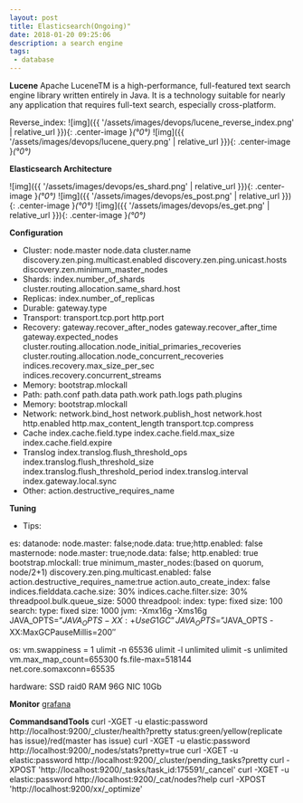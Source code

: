 ```yaml
---
layout: post
title: Elasticsearch(Ongoing)"
date: 2018-01-20 09:25:06
description: a search engine
tags: 
 - database
---
```


**Lucene**
Apache LuceneTM is a high-performance, full-featured text search engine library written entirely in Java. It is a technology suitable for nearly any application that requires full-text search, especially cross-platform.

Reverse_index:
![img]({{ '/assets/images/devops/lucene_reverse_index.png' | relative_url }}){: .center-image }*(°0°)*
![img]({{ '/assets/images/devops/lucene_query.png' | relative_url }}){: .center-image }*(°0°)*

**Elasticsearch Architecture**

![img]({{ '/assets/images/devops/es_shard.png' | relative_url }}){: .center-image }*(°0°)*
![img]({{ '/assets/images/devops/es_post.png' | relative_url }}){: .center-image }*(°0°)*
![img]({{ '/assets/images/devops/es_get.png' | relative_url }}){: .center-image }*(°0°)*


**Configuration**

 - Cluster:
node.master 
node.data
cluster.name
discovery.zen.ping.multicast.enabled
discovery.zen.ping.unicast.hosts
discovery.zen.minimum_master_nodes
 - Shards:
index.number_of_shards
cluster.routing.allocation.same_shard.host
 - Replicas:
index.number_of_replicas
 - Durable:
gateway.type
 - Transport:
transport.tcp.port
http.port
 - Recovery:
gateway.recover_after_nodes
gateway.recover_after_time
gateway.expected_nodes
cluster.routing.allocation.node_initial_primaries_recoveries
cluster.routing.allocation.node_concurrent_recoveries
indices.recovery.max_size_per_sec
indices.recovery.concurrent_streams
 - Memory:
bootstrap.mlockall
 - Path:
path.conf
path.data
path.work
path.logs
path.plugins
 - Memory:
bootstrap.mlockall
 - Network:
network.bind_host
network.publish_host
network.host
http.enabled
http.max_content_length
transport.tcp.compress
 - Cache
index.cache.field.type
index.cache.field.max_size
index.cache.field.expire
 - Translog
index.translog.flush_threshold_ops
index.translog.flush_threshold_size
index.translog.flush_threshold_period
index.translog.interval
index.gateway.local.sync
 - Other:
action.destructive_requires_name

**Tuning**
 - Tips:

es:
datanode: node.master: false;node.data: true;http.enabled: false
masternode: node.master: true;node.data: false; http.enabled: true
bootstrap.mlockall: true
minimum_master_nodes:(based on quorum, node/2+1)
discovery.zen.ping.multicast.enabled: false
action.destructive_requires_name:true
action.auto_create_index: false
indices.fielddata.cache.size: 30%
indices.cache.filter.size: 30%
threadpool.bulk.queue_size: 5000
threadpool:
    index:
        type: fixed
        size: 100
    search:
        type: fixed
        size: 1000
jvm:
-Xmx16g -Xms16g
JAVA_OPTS=”$JAVA_OPTS -XX:+UseG1GC”
JAVA_OPTS=”$JAVA_OPTS -XX:MaxGCPauseMillis=200″

os:
vm.swappiness = 1
ulimit -n 65536
ulimit -l unlimited
ulimit -s unlimited
vm.max_map_count=655300
fs.file-max=518144
net.core.somaxconn=65535

hardware:
SSD raid0
RAM 96G
NIC 10Gb

**Monitor**
[grafana](https://grafana.com/dashboards/878)

**CommandsandTools**
curl -XGET -u elastic:password http://localhost:9200/_cluster/health?pretty
status:green/yellow(replicate has issue)/red(master has issue)
curl -XGET -u elastic:password http://localhost:9200/_nodes/stats?pretty=true
curl -XGET -u elastic:password http://localhost:9200/_cluster/pending_tasks?pretty
curl -XPOST 'http://localhost:9200/_tasks/task_id:175591/_cancel'
curl -XGET -u elastic:password http://localhost:9200/_cat/nodes?help
curl -XPOST 'http://localhost:9200/xx/_optimize'
